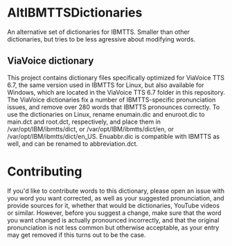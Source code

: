 # AltIBMTTSDictionaries
An alternative set of dictionaries for IBMTTS.
Smaller than other dictionaries, but tries to be less agressive about modifying words.
## ViaVoice dictionary
This project contains dictionary files specifically optimized for ViaVoice TTS 6.7, the same version used in IBMTTS for Linux, but also available for Windows, which are located in the ViaVoice TTS 6.7 folder in this repository. The ViaVoice dictionaries fix a number of IBMTTS-specific pronunciation issues, and remove over 280 words that IBMTTS pronounces correctly. To use the dictionaries on Linux, rename enumain.dic and enuroot.dic to main.dct and root.dct, respectively, and place them in /var/opt/IBM/ibmtts/dict, or /var/opt/IBM/ibmtts/dict/en, or /var/opt/IBM/ibmtts/dict/en_US. Enuabbr.dic is compatible with IBMTTS as well, and can be renamed to abbreviation.dct.
# Contributing
If you'd like to contribute words to this dictionary, please open an issue with you word you want corrected, as well as your suggested pronunciation, and provide sources for it, whether that would be dictionaries, YouTube videos or similar. However, before you suggest a change, make sure that the word you want changed is actually pronounced incorrectly, and that the original pronunciation is not less common but otherwise acceptable, as your entry may get removed if this turns out to be the case.
